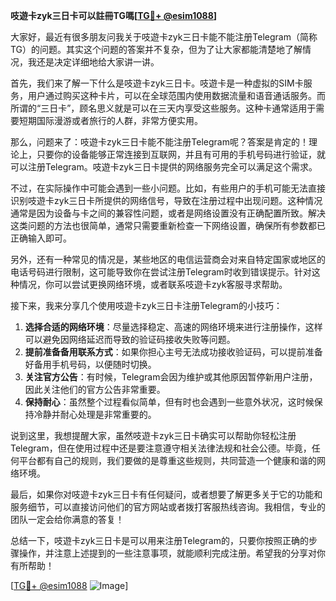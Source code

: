 **吱遊卡zyk三日卡可以註冊TG嗎[[TG💪+ @esim1088](https://t.me/s/esim1088)]**

大家好，最近有很多朋友问我关于吱遊卡zyk三日卡能不能注册Telegram（简称TG）的问题。其实这个问题的答案并不复杂，但为了让大家都能清楚地了解情况，我还是决定详细地给大家讲一讲。

首先，我们来了解一下什么是吱遊卡zyk三日卡。吱遊卡是一种虚拟的SIM卡服务，用户通过购买这种卡片，可以在全球范围内使用数据流量和语音通话服务。而所谓的“三日卡”，顾名思义就是可以在三天内享受这些服务。这种卡通常适用于需要短期国际漫游或者旅行的人群，非常方便实用。

那么，问题来了：吱遊卡zyk三日卡能不能注册Telegram呢？答案是肯定的！理论上，只要你的设备能够正常连接到互联网，并且有可用的手机号码进行验证，就可以注册Telegram。吱遊卡zyk三日卡提供的网络服务完全可以满足这个需求。

不过，在实际操作中可能会遇到一些小问题。比如，有些用户的手机可能无法直接识别吱遊卡zyk三日卡所提供的网络信号，导致在注册过程中出现问题。这种情况通常是因为设备与卡之间的兼容性问题，或者是网络设置没有正确配置所致。解决这类问题的方法也很简单，通常只需要重新检查一下网络设置，确保所有参数都已正确输入即可。

另外，还有一种常见的情况是，某些地区的电信运营商会对来自特定国家或地区的电话号码进行限制，这可能导致你在尝试注册Telegram时收到错误提示。针对这种情况，你可以尝试更换网络环境，或者联系吱遊卡zyk客服寻求帮助。

接下来，我来分享几个使用吱遊卡zyk三日卡注册Telegram的小技巧：

1. **选择合适的网络环境**：尽量选择稳定、高速的网络环境来进行注册操作，这样可以避免因网络延迟而导致的验证码接收失败等问题。
2. **提前准备备用联系方式**：如果你担心主号无法成功接收验证码，可以提前准备好备用手机号码，以便随时切换。
3. **关注官方公告**：有时候，Telegram会因为维护或其他原因暂停新用户注册，因此关注他们的官方公告非常重要。
4. **保持耐心**：虽然整个过程看似简单，但有时也会遇到一些意外状况，这时候保持冷静并耐心处理是非常重要的。

说到这里，我想提醒大家，虽然吱遊卡zyk三日卡确实可以帮助你轻松注册Telegram，但在使用过程中还是要注意遵守相关法律法规和社会公德。毕竟，任何平台都有自己的规则，我们要做的是尊重这些规则，共同营造一个健康和谐的网络环境。

最后，如果你对吱遊卡zyk三日卡有任何疑问，或者想要了解更多关于它的功能和服务细节，可以直接访问他们的官方网站或者拨打客服热线咨询。我相信，专业的团队一定会给你满意的答复！

总结一下，吱遊卡zyk三日卡是可以用来注册Telegram的，只要你按照正确的步骤操作，并注意上述提到的一些注意事项，就能顺利完成注册。希望我的分享对你有所帮助！

[[TG💪+ @esim1088](https://t.me/s/esim1088) ![Image](https://i.postimg.cc/4NQfJmqS/Snipaste-2025-05-13-00-14-12.png)]